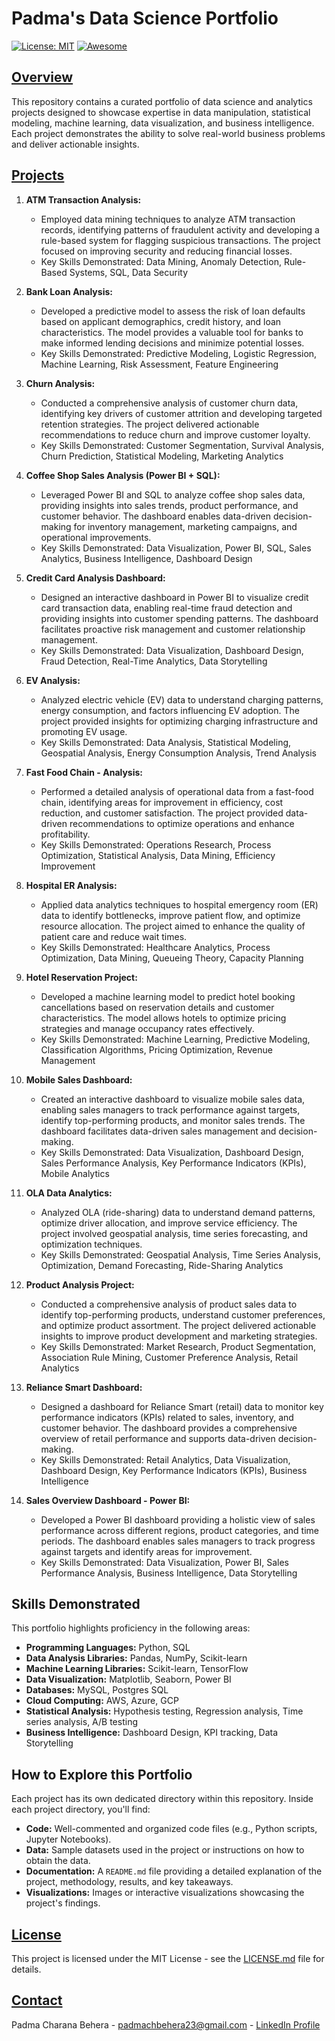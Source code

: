 # Padma's Data Science Portfolio

[![License: MIT](https://img.shields.io/badge/License-MIT-yellow.svg)](https://opensource.org/licenses/MIT)
[![Awesome](https://awesome.re/badge.svg)](https://awesome.re)

## [Overview](pplx://action/followup)

This repository contains a curated portfolio of data science and analytics projects designed to showcase expertise in data manipulation, statistical modeling, machine learning, data visualization, and business intelligence. Each project demonstrates the ability to solve real-world business problems and deliver actionable insights.

## [Projects](pplx://action/followup)

1.  **ATM Transaction Analysis:**
    *   Employed data mining techniques to analyze ATM transaction records, identifying patterns of fraudulent activity and developing a rule-based system for flagging suspicious transactions. The project focused on improving security and reducing financial losses.
    *   Key Skills Demonstrated:  Data Mining, Anomaly Detection, Rule-Based Systems, SQL, Data Security
   
2.  **Bank Loan Analysis:**
    *   Developed a predictive model to assess the risk of loan defaults based on applicant demographics, credit history, and loan characteristics. The model provides a valuable tool for banks to make informed lending decisions and minimize potential losses.
    *   Key Skills Demonstrated:  Predictive Modeling, Logistic Regression, Machine Learning, Risk Assessment, Feature Engineering
  
3.  **Churn Analysis:**
    *   Conducted a comprehensive analysis of customer churn data, identifying key drivers of customer attrition and developing targeted retention strategies. The project delivered actionable recommendations to reduce churn and improve customer loyalty.
    *   Key Skills Demonstrated:  Customer Segmentation, Survival Analysis, Churn Prediction, Statistical Modeling, Marketing Analytics
  
4.  **Coffee Shop Sales Analysis (Power BI + SQL):**
    *   Leveraged Power BI and SQL to analyze coffee shop sales data, providing insights into sales trends, product performance, and customer behavior. The dashboard enables data-driven decision-making for inventory management, marketing campaigns, and operational improvements. 
    *   Key Skills Demonstrated:  Data Visualization, Power BI, SQL, Sales Analytics, Business Intelligence, Dashboard Design
  
5.  **Credit Card Analysis Dashboard:**
    *   Designed an interactive dashboard in Power BI to visualize credit card transaction data, enabling real-time fraud detection and providing insights into customer spending patterns. The dashboard facilitates proactive risk management and customer relationship management. 
    *   Key Skills Demonstrated:  Data Visualization, Dashboard Design, Fraud Detection, Real-Time Analytics, Data Storytelling
   
6.  **EV Analysis:**
    *   Analyzed electric vehicle (EV) data to understand charging patterns, energy consumption, and factors influencing EV adoption. The project provided insights for optimizing charging infrastructure and promoting EV usage.
    *   Key Skills Demonstrated:  Data Analysis, Statistical Modeling, Geospatial Analysis, Energy Consumption Analysis, Trend Analysis
      
7.  **Fast Food Chain - Analysis:**
    *   Performed a detailed analysis of operational data from a fast-food chain, identifying areas for improvement in efficiency, cost reduction, and customer satisfaction.  The project provided data-driven recommendations to optimize operations and enhance profitability.
    *   Key Skills Demonstrated:  Operations Research, Process Optimization, Statistical Analysis, Data Mining, Efficiency Improvement
   
8.  **Hospital ER Analysis:**
    *   Applied data analytics techniques to hospital emergency room (ER) data to identify bottlenecks, improve patient flow, and optimize resource allocation. The project aimed to enhance the quality of patient care and reduce wait times. 
    *   Key Skills Demonstrated:  Healthcare Analytics, Process Optimization, Data Mining, Queueing Theory, Capacity Planning
  
9.  **Hotel Reservation Project:**
    *   Developed a machine learning model to predict hotel booking cancellations based on reservation details and customer characteristics. The model allows hotels to optimize pricing strategies and manage occupancy rates effectively.
    *   Key Skills Demonstrated:  Machine Learning, Predictive Modeling, Classification Algorithms, Pricing Optimization, Revenue Management
     
10. **Mobile Sales Dashboard:**
    *  Created an interactive dashboard to visualize mobile sales data, enabling sales managers to track performance against targets, identify top-performing products, and monitor sales trends. The dashboard facilitates data-driven sales management and decision-making. 
    *   Key Skills Demonstrated:  Data Visualization, Dashboard Design, Sales Performance Analysis, Key Performance Indicators (KPIs), Mobile Analytics
   
11. **OLA Data Analytics:**
    *   Analyzed OLA (ride-sharing) data to understand demand patterns, optimize driver allocation, and improve service efficiency. The project involved geospatial analysis, time series forecasting, and optimization techniques. 
    *   Key Skills Demonstrated:  Geospatial Analysis, Time Series Analysis, Optimization, Demand Forecasting, Ride-Sharing Analytics
   
12. **Product Analysis Project:**
    *   Conducted a comprehensive analysis of product sales data to identify top-performing products, understand customer preferences, and optimize product assortment. The project delivered actionable insights to improve product development and marketing strategies.
    *   Key Skills Demonstrated:  Market Research, Product Segmentation, Association Rule Mining, Customer Preference Analysis, Retail Analytics
      
13. **Reliance Smart Dashboard:**
    *   Designed a dashboard for Reliance Smart (retail) data to monitor key performance indicators (KPIs) related to sales, inventory, and customer behavior. The dashboard provides a comprehensive overview of retail performance and supports data-driven decision-making.
    *   Key Skills Demonstrated:  Retail Analytics, Data Visualization, Dashboard Design, Key Performance Indicators (KPIs), Business Intelligence
   
14. **Sales Overview Dashboard - Power BI:**
    *  Developed a Power BI dashboard providing a holistic view of sales performance across different regions, product categories, and time periods. The dashboard enables sales managers to track progress against targets and identify areas for improvement. 
    *   Key Skills Demonstrated:  Data Visualization, Power BI, Sales Performance Analysis, Business Intelligence, Data Storytelling

## Skills Demonstrated

This portfolio highlights proficiency in the following areas:

*   **Programming Languages:** Python, SQL
*   **Data Analysis Libraries:** Pandas, NumPy, Scikit-learn
*   **Machine Learning Libraries:** Scikit-learn, TensorFlow 
*   **Data Visualization:** Matplotlib, Seaborn, Power BI
*   **Databases:** MySQL, Postgres SQL
*   **Cloud Computing:** AWS, Azure, GCP
*   **Statistical Analysis:** Hypothesis testing, Regression analysis, Time series analysis, A/B testing
*   **Business Intelligence:** Dashboard Design, KPI tracking, Data Storytelling

## How to Explore this Portfolio

Each project has its own dedicated directory within this repository. Inside each project directory, you'll find:

*   **Code:** Well-commented and organized code files (e.g., Python scripts, Jupyter Notebooks).
*   **Data:** Sample datasets used in the project or instructions on how to obtain the data.
*   **Documentation:** A `README.md` file providing a detailed explanation of the project, methodology, results, and key takeaways.
*   **Visualizations:** Images or interactive visualizations showcasing the project's findings.

## [License](pplx://action/followup)

This project is licensed under the MIT License - see the [LICENSE.md](LICENSE.md) file for details.

## [Contact](pplx://action/followup)

Padma Charana Behera - padmachbehera23@gmail.com - [LinkedIn Profile](https://www.linkedin.com/in/padmach-behera/)
